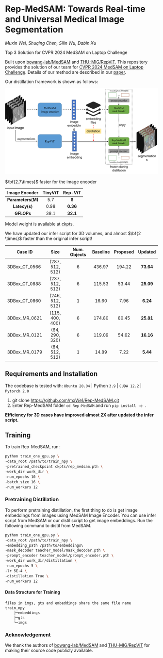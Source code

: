 
# **Rep-MedSAM: Towards Real-time and Universal Medical Image Segmentation** 
*Muxin Wei, Shuqing Chen, Silin Wu, Dabin Xu*

Top 3 Solution for CVPR 2024 MedSAM on Laptop Challenge

Built upon [bowang-lab/MedSAM](https://github.com/bowang-lab/MedSAM/tree/LiteMedSAM) and [THU-MIG/RepViT](https://github.com/THU-MIG/RepViT/tree/main/model). This repository provides the solution of our team for [CVPR 2024 MedSAM on Laptop Challenge](https://www.codabench.org/competitions/1847/#/pages-tab). Details of our method are described in our [paper](https://openreview.net/pdf?id=yqf77n9Kfw).

Our distillation framework is shown as follows:
<center>

![distillation framework](framework.png)

</center>


$\bf{2.7\times}$ faster for the image encoder

| **Image Encoder** | **TinyViT** | **Rep-ViT** |
|:-----------------:|:-----------:|:-----------:|
| **Parameters(M)** |     5.7     |    **6**    |
|   **Latecy(s)**   |     0.98    |   **0.36**  |
|     **GFLOPs**    |     38.1    |   **32.1**  |


Model weight is available at [ckpts](./ckpts).

We have updated our infer script for 3D volumes, and almost $\bf{2 \times}$ faster than the original infer script!

| Case ID                 |       Size      | Num. Objects | Baseline | Proposed |  Updated  |
|-------------------------|:---------------:|:------------:|:--------:|:--------:|:---------:|
| 3DBox\_CT\_0566         | (287, 512, 512) |       6      |  436.97  |  194.22  | **73.64** |
| 3DBox\_CT\_0888         | (237, 512, 512) |       6      |  115.53  |   53.44  | **25.09** |
| 3DBox\_CT\_0860         | (246, 512, 512) |       1      |   16.60  |   7.96   |  **6.24** |
| 3DBox\_MR\_0621         | (115, 400, 400) |       6      |  174.80  |   80.45  | **25.81** |
| 3DBox\_MR\_0121         |  (64, 290, 320) |       6      |  119.09  |   54.62  | **16.16** |
| 3DBox\_MR\_0179         |  (84, 512, 512) |       1      |   14.89  |   7.22   |  **5.44** |

## Requirements and Installation

The codebase is tested with: `Ubuntu 20.04` | Python `3.9` | `CUDA 12.2` | `Pytorch 2.0`

1. git clone https://github.com/mxWe1/Rep-MedSAM.git
2. Enter Rep-MedSAM folder `cd Rep-MedSAM` and run `pip install -e .`


**Efficiency for 3D cases have improved almost 2X after updated the infer script.**

## Training

To train Rep-MedSAM, run:
```bash
python train_one_gpu.py \
-data_root /path/to/train_npy \
-pretrained_checkpoint ckpts/rep_medsam.pth \
-work_dir work_dir \
-num_epochs 10 \
-batch_size 16 \
-num_workers 12 
```
### Pretraining Distillation

To perform pretraining distillation, the first thing to do is get image embeddings from images using MedSAM Image Encoder.
You can use infer script from MedSAM or our distil script to get image embeddings.
Run the following command to distil from MedSAM.

```bash
python train_one_gpu.py \
-data_root /path/to/train_npy \
-embedding_path /path/to/embeddings\ 
-mask_decoder teacher_model/mask_decoder.pth \ 
-prompt_encoder teacher_model/prompt_encoder.pth \
-work_dir work_dir/distillation \
-num_epochs 5 \
-lr 5E-4 \ 
-distillation True \
-num_workers 12 
```

#### Data Structure for Training
    files in imgs, gts and embeddings share the same file name
    train_npy
        ├─embeddings
        ├─gts
        └─imgs

### Acknowledgement
We thank the authors of [bowang-lab/MedSAM](https://github.com/bowang-lab/MedSAM/tree/LiteMedSAM) and [THU-MIG/RepViT](https://github.com/THU-MIG/RepViT/tree/main/model) for making their source code publicly available.
